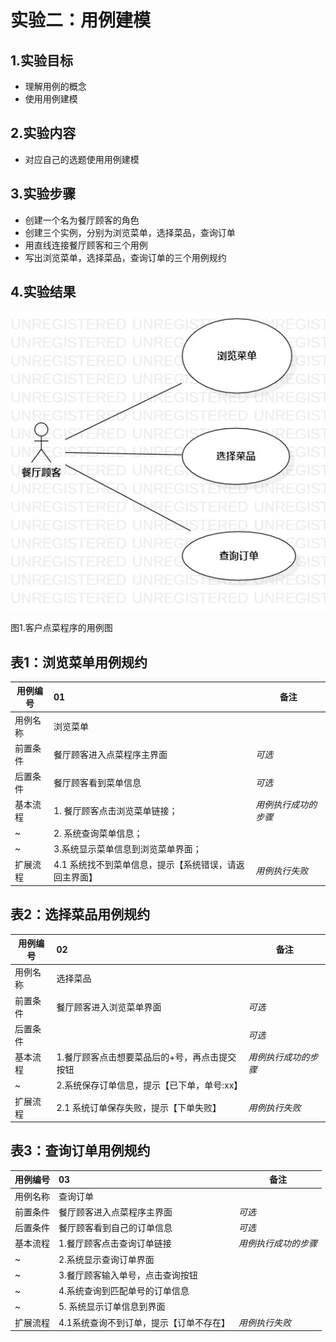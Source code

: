 # 实验二：用例建模

## 1.实验目标

- 理解用例的概念
- 使用用例建模

## 2.实验内容

- 对应自己的选题使用用例建模

## 3.实验步骤

- 创建一个名为餐厅顾客的角色
- 创建三个实例，分别为浏览菜单，选择菜品，查询订单
- 用直线连接餐厅顾客和三个用例
- 写出浏览菜单，选择菜品，查询订单的三个用例规约

## 4.实验结果

 ![用例图](./lab2_usecase.jpg)
 
 图1.客户点菜程序的用例图

## 表1：浏览菜单用例规约  

用例编号  | 01 | 备注  
-|:-|-  
用例名称  | 浏览菜单  |   
前置条件  |   餐厅顾客进入点菜程序主界面   | *可选*   
后置条件  | 餐厅顾客看到菜单信息     | *可选*   
基本流程  | 1. 餐厅顾客点击浏览菜单链接；  |*用例执行成功的步骤*    
~| 2. 系统查询菜单信息；  |     
~| 3.系统显示菜单信息到浏览菜单界面；  |  
扩展流程  | 4.1 系统找不到菜单信息，提示【系统错误，请返回主界面】  |*用例执行失败*  

## 表2：选择菜品用例规约  

用例编号  | 02 | 备注  
-|:-|-  
用例名称  | 选择菜品  |   
前置条件  |   餐厅顾客进入浏览菜单界面   | *可选*   
后置条件  |      | *可选*   
基本流程  | 1.餐厅顾客点击想要菜品后的+号，再点击提交按钮  |*用例执行成功的步骤*    
~| 2.系统保存订单信息，提示【已下单，单号:xx】  |   
扩展流程  | 2.1 系统订单保存失败，提示【下单失败】  |*用例执行失败*    

## 表3：查询订单用例规约  

用例编号  | 03 | 备注  
-|:-|-  
用例名称  | 查询订单  |   
前置条件  |   餐厅顾客进入点菜程序主界面   | *可选*   
后置条件  |   餐厅顾客看到自己的订单信息   | *可选*   
基本流程  | 1.餐厅顾客点击查询订单链接  |*用例执行成功的步骤*    
~| 2.系统显示查询订单界面  |   
~| 3.餐厅顾客输入单号，点击查询按钮   |   
~| 4.系统查询到匹配单号的订单信息  |   
~| 5. 系统显示订单信息到界面  |  
扩展流程  | 4.1系统查询不到订单，提示【订单不存在】   |*用例执行失败*    

